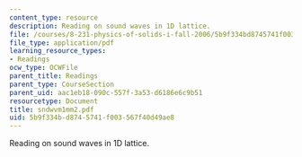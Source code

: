 ```yaml
---
content_type: resource
description: Reading on sound waves in 1D lattice.
file: /courses/8-231-physics-of-solids-i-fall-2006/5b9f334bd8745741f003567f40d49ae8_sndwvm1mm2.pdf
file_type: application/pdf
learning_resource_types:
- Readings
ocw_type: OCWFile
parent_title: Readings
parent_type: CourseSection
parent_uid: aac1eb18-090c-557f-3a53-d6186e6c9b51
resourcetype: Document
title: sndwvm1mm2.pdf
uid: 5b9f334b-d874-5741-f003-567f40d49ae8
---
```

Reading on sound waves in 1D lattice.

